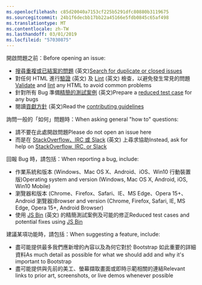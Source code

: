 ```yaml
---
ms.openlocfilehash: c85d20040a7153cf225b5291dfc80880b3119675
ms.sourcegitcommit: 24b1f6decbb17bb22a45166e5fdb0845c65af498
ms.translationtype: MT
ms.contentlocale: zh-TW
ms.lasthandoff: 03/01/2019
ms.locfileid: "57030875"
---
```

<span data-ttu-id="95b8d-101">開啟問題之前：</span><span class="sxs-lookup"><span data-stu-id="95b8d-101">Before opening an issue:</span></span>

- <span data-ttu-id="95b8d-102">[搜尋重複或已結案的問題](https://github.com/twbs/bootstrap/issues?utf8=%E2%9C%93&q=is%3Aissue) \(英文\)</span><span class="sxs-lookup"><span data-stu-id="95b8d-102">[Search for duplicate or closed issues](https://github.com/twbs/bootstrap/issues?utf8=%E2%9C%93&q=is%3Aissue)</span></span>
- <span data-ttu-id="95b8d-103">對任何 HTML 進行[驗證](http://validator.w3.org/nu/) \(英文\) 及 [Lint](https://github.com/twbs/bootlint#in-the-browser) \(英文\) 檢查，以避免發生常見的問題</span><span class="sxs-lookup"><span data-stu-id="95b8d-103">[Validate](http://validator.w3.org/nu/) and [lint](https://github.com/twbs/bootlint#in-the-browser) any HTML to avoid common problems</span></span>
- <span data-ttu-id="95b8d-104">針對所有 Bug 準備[精簡的測試案例](https://css-tricks.com/reduced-test-cases/) \(英文\)</span><span class="sxs-lookup"><span data-stu-id="95b8d-104">Prepare a [reduced test case](https://css-tricks.com/reduced-test-cases/) for any bugs</span></span>
- <span data-ttu-id="95b8d-105">閱讀[貢獻方針](https://github.com/twbs/bootstrap/blob/master/CONTRIBUTING.md) \(英文\)</span><span class="sxs-lookup"><span data-stu-id="95b8d-105">Read the [contributing guidelines](https://github.com/twbs/bootstrap/blob/master/CONTRIBUTING.md)</span></span>

<span data-ttu-id="95b8d-106">詢問一般的「如何」問題時：</span><span class="sxs-lookup"><span data-stu-id="95b8d-106">When asking general "how to" questions:</span></span>

- <span data-ttu-id="95b8d-107">請不要在此處開啟問題</span><span class="sxs-lookup"><span data-stu-id="95b8d-107">Please do not open an issue here</span></span>
- <span data-ttu-id="95b8d-108">而是在 [StackOverflow、IRC 或 Slack](https://github.com/twbs/bootstrap/blob/master/README.md#community) \(英文\) 上尋求協助</span><span class="sxs-lookup"><span data-stu-id="95b8d-108">Instead, ask for help on [StackOverflow, IRC, or Slack](https://github.com/twbs/bootstrap/blob/master/README.md#community)</span></span>

<span data-ttu-id="95b8d-109">回報 Bug 時，請包括：</span><span class="sxs-lookup"><span data-stu-id="95b8d-109">When reporting a bug, include:</span></span>

- <span data-ttu-id="95b8d-110">作業系統和版本 (Windows、Mac OS X、Android、iOS、Win10 行動裝置版)</span><span class="sxs-lookup"><span data-stu-id="95b8d-110">Operating system and version (Windows, Mac OS X, Android, iOS, Win10 Mobile)</span></span>
- <span data-ttu-id="95b8d-111">瀏覽器和版本 (Chrome、Firefox、Safari、IE、MS Edge、Opera 15+、Android 瀏覽器)</span><span class="sxs-lookup"><span data-stu-id="95b8d-111">Browser and version (Chrome, Firefox, Safari, IE, MS Edge, Opera 15+, Android Browser)</span></span>
- <span data-ttu-id="95b8d-112">使用 [JS Bin](https://jsbin.com) \(英文\) 的精簡測試案例及可能的修正</span><span class="sxs-lookup"><span data-stu-id="95b8d-112">Reduced test cases and potential fixes using [JS Bin](https://jsbin.com)</span></span>

<span data-ttu-id="95b8d-113">建議某項功能時，請包括：</span><span class="sxs-lookup"><span data-stu-id="95b8d-113">When suggesting a feature, include:</span></span>

- <span data-ttu-id="95b8d-114">盡可能提供最多我們應新增的內容以及為何它對於 Bootstrap 如此重要的詳細資料</span><span class="sxs-lookup"><span data-stu-id="95b8d-114">As much detail as possible for what we should add and why it's important to Bootstrap</span></span>
- <span data-ttu-id="95b8d-115">盡可能提供與先前的美工、螢幕擷取畫面或即時示範相關的連結</span><span class="sxs-lookup"><span data-stu-id="95b8d-115">Relevant links to prior art, screenshots, or live demos whenever possible</span></span>
